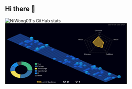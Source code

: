## Hi there 👋

![NiWong03's GitHub stats](https://github-readme-stats.vercel.app/api?username=niwong03&show_icons=true&theme=tokyonight)
<img src="./profile-3d-contrib/profile-night-view.svg" width="400" height="200"/>
<!--
**NiWong03/NiWong03** is a ✨ _special_ ✨ repository because its `README.md` (this file) appears on your GitHub profile.

Here are some ideas to get you started:

- 🔭 I’m currently working on ...
- 🌱 I’m currently learning ...
- 👯 I’m looking to collaborate on ...
- 🤔 I’m looking for help with ...
- 💬 Ask me about ...
- 📫 How to reach me: ...
- 😄 Pronouns: ...
- ⚡ Fun fact: ...
-->
